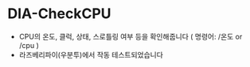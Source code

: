 # DIA-CheckCPU

- CPU의 온도, 클럭, 상태, 스로틀링 여부 등을 확인해줍니다 ( 명령어: /온도 or /cpu )
- 라즈베리파이(우분투)에서 작동 테스트되었습니다
